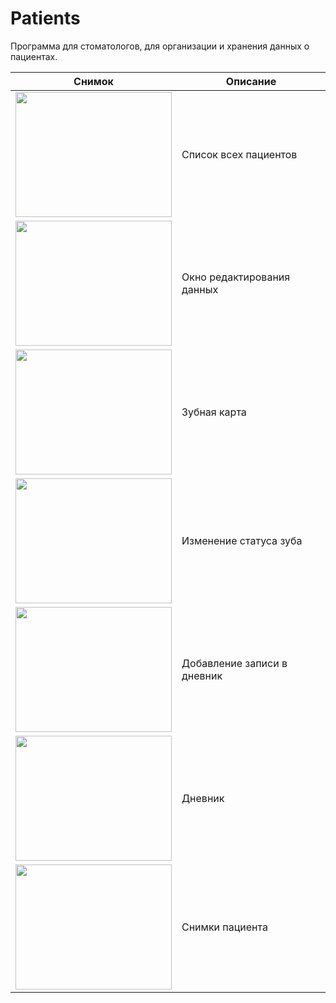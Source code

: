 # Patients

Программа для стоматологов, для организации и хранения данных о пациентах.

|Снимок|Описание|
|---|---|
|<img src="../images/Picture1.png?raw=true" width="250" height="200">|Список всех пациентов|
|<img src="../images/Picture2.png?raw=true" width="250" height="200">|Окно редактирования данных|
|<img src="../images/Picture3.png?raw=true" width="250" height="200">|Зубная карта|
|<img src="../images/Picture5.png?raw=true" width="250" height="200">|Изменение статуса зуба|
|<img src="../images/Picture6.png?raw=true" width="250" height="200">|Добавление записи в дневник|
|<img src="../images/Picture7.png?raw=true" width="250" height="200">|Дневник|
|<img src="../images/Picture4.png?raw=true" width="250" height="200">|Снимки пациента|
